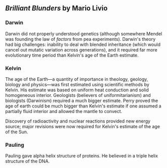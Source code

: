 ## _Brilliant Blunders_ by Mario Livio

### Darwin

Darwin did not properly understood genetics (although somewhere Mendel was founding the law of _factors_ from pea experiments). Darwin's theory had big challenges: inability to deal with blended inheritance (which would cancel out mutatic variation across generations), and it required far more evolutionary time period than Kelvin's age of the Earth estimate.

### Kelvin

The age of the Earth—a quantity of importance in theology, geology, biology and physics—was first estimated using scientific methods by Kelvin. His estimate was based on uniform heat conduction and solid homogeneous interior. Geologists (believers of uniformitarianism) and biologists (Darwinism) required a much bigger estimate. Perry proved the age of earth could be much bigger than Kelvin's estimate if one assumed a partially fluid interior and allowed the mantle to convect.

Discovery of radioactivity and nuclear reactions provided new energy source; major revisions were now required for Kelvin's estimate of the age of the Sun.

### Pauling

Pauling gave alpha helix structure of proteins. He believed in a triple helix structure of the DNA.
